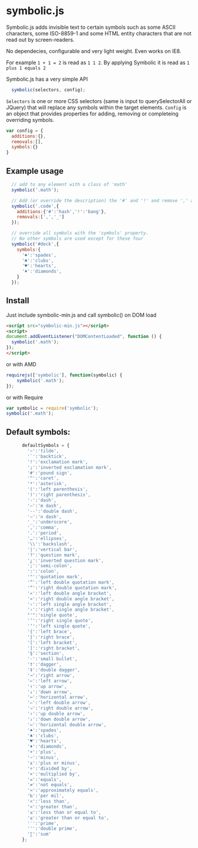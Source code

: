symbolic.js
===========

Symbolic.js adds invisible text to certain symbols such as some ASCII characters, some ISO-8859-1 and some HTML entity characters that are not read out by screen-readers.

No dependecies, configurable and very light weight. Even works on IE8.

For example `1 + 1 = 2` is read as `1 1 2`. By applying Symbolic it is read as `1 plus 1 equals 2`

Symbolic.js has a very simple API
```javascript
  symbolic(selectors, config);
``` 

`Selectors` is one or more CSS selectors (same is input to querySelectorAll or JQuery) that will replace any symbols within the target elements.
`Config` is an object that provides properties for adding, removing or completeing overriding symbols.
```javascript
var config = {
  additions:{},
  removals:[],
  symbols:{}
}
```

## Example usage

```javascript
  // add to any element with a class of 'math'
  symbolic('.math');
```  

  
```javascript  
  // Add (or override the description) the '#' and '!' and remove ',' and '_'
  symbolic('.code',{
    additions:{'#':'hash','!':'bang'},
    removals:[',','_']
  }); 
```  

```javascript
  // override all symbols with the 'symbols' property. 
  // No other symbols are used except for these four
  symbolic('#deck',{
    symbols:{
      '♠':'spades',
      '♣':'clubs',
      '♥':'hearts',
      '♦':'diamonds',
    }
  }); 
```


## Install

Just include symbolic-min.js and call symbolic() on DOM load   
```html
<script src="symbolic-min.js"></script>
<script>
document.addEventListener("DOMContentLoaded", function () {
  symbolic('.math');
});
</script>
```

or with AMD
```javascript
requirejs(['symbolic'], function(symbolic) {
    symbolic('.math');
});  
```

or with Require
```javascript
var symbolic = require('symbolic');
symbolic('.math'); 
```


                 
## Default symbols:
```javascript
      defaultSymbols = {
        '~':'tilde',
        '`':'backtick',
        '!':'exclamation mark',
        '¡':'inverted exclamation mark',
        '#':'pound sign',
        '^':'caret',
        '*':'asterisk',
        '(':'left parenthesis',
        ')':'right parenthesis',
        '-':'dash',
        '—':'m dash',
        '--':'double dash',
        '–':'n dash',
        '_':'underscore',
        ',':'comma',
        '.':'period',
        '…':'ellipses',
        '\\':'backslash',
        '|':'vertical bar',
        '?':'question mark',
        '¿':'inverted question mark',
        ';':'semi-colon',
        ':':'colon',
        '"':'quotation mark',
        '”':'left double quotation mark',
        '“':'right double quotation mark',
        '«':'left double angle bracket',
        '»':'right double angle bracket',
        '‹':'left single angle bracket',
        '›':'right single angle bracket',
        "'":'single quote',
        '’':'right single quote',
        '‘':'left single quote',
        '{':'left brace',
        '}':'right brace',
        '[':'left bracket',
        ']':'right bracket',
        '§':'section',
        '·':'small bullet',
        '†':'dagger',
        '‡':'double dagger',
        '→':'right arrow',
        '←':'left arrow',
        '↑':'up arrow',
        '↓':'down arrow',
        '↔':'horizontal arrow',
        '⇐':'left double arrow',
        '⇒':'right double arrow',
        '⇑':'up double arrow',
        '⇓':'down double arrow',
        '⇔':'horizontal double arrow',
        '♠':'spades',
        '♣':'clubs',
        '♥':'hearts',
        '♦':'diamonds',
        '+':'plus',
        '−':'minus',
        '±':'plus or minus',
        '÷':'divided by',
        '×':'multiplied by',
        '=':'equals',
        '≠':'not equals',
        '≈':'approximately equals',
        '‰':'per mil',
        '<':'less than',
        '>':'greater than',
        '≤':'less than or equal to',
        '≥':'greater than or equal to',
        '′':'prime',
        '″':'double prime',
        '∑':'sum'
      };
```      

